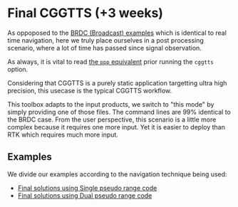 Final CGGTTS (+3 weeks)
=======================

As oppoposed to the [BRDC (Broadcast) examples](../BRDC) which
is identical to real time navigation, here we truly place ourselves
in a post processing scenario, where a lot of time has passed since signal observation.

As always, it is vital to read [the `ppp` equivalent](../../PPP/FINAL)
prior running the `cggtts` option.

Considering that CGGTTS is a purely static application targetting ultra high precision,
this usecase is the typical CGGTTS workflow.

This toolbox adapts to the input products, we switch to "this mode" by simply
providing one of those files. The command lines are 99% identical to the BRDC case.
From the user perspective, this scenario is a little more complex because it requires
one more input. Yet it is easier to deploy than RTK which requires much more input.

## Examples

We divide our examples according to the navigation technique being used:

- [Final solutions using Single pseudo range code](./SPP)
- [Final solutions using Dual pseudo range code](./CPP)
